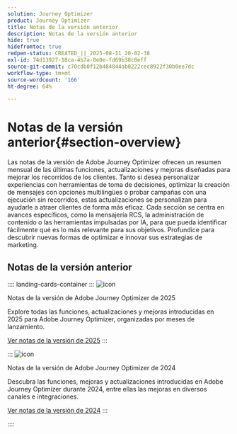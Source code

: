 ```yaml
---
solution: Journey Optimizer
product: Journey Optimizer
title: Notas de la versión anterior
description: Notas de la versión anterior
hide: true
hidefromtoc: true
redpen-status: CREATED_||_2025-08-11_20-02-38
exl-id: 74d13927-18ca-4b7a-8e0e-fd69b38c0eff
source-git-commit: c70cdb0f12b484844ab0222cec8922f30b0ee7dc
workflow-type: tm+mt
source-wordcount: '166'
ht-degree: 64%

---
```


# Notas de la versión anterior{#section-overview}

Las notas de la versión de Adobe Journey Optimizer ofrecen un resumen mensual de las últimas funciones, actualizaciones y mejoras diseñadas para mejorar los recorridos de los clientes. Tanto si desea personalizar experiencias con herramientas de toma de decisiones, optimizar la creación de mensajes con opciones multilingües o probar campañas con una ejecución sin recorridos, estas actualizaciones se personalizan para ayudarle a atraer clientes de forma más eficaz. Cada sección se centra en avances específicos, como la mensajería RCS, la administración de contenido o las herramientas impulsadas por IA, para que pueda identificar fácilmente qué es lo más relevante para sus objetivos. Profundice para descubrir nuevas formas de optimizar e innovar sus estrategias de marketing.

## Notas de la versión anterior

:::: landing-cards-container
:::
![icon](https://cdn.experienceleague.adobe.com/icons/list-check.svg?lang=es)

Notas de la versión de Adobe Journey Optimizer de 2025

Explore todas las funciones, actualizaciones y mejoras introducidas en 2025 para Adobe Journey Optimizer, organizadas por meses de lanzamiento.

[Ver notas de la versión de 2025](../using/rn/release-notes-2025.md)
:::

:::
![icon](https://cdn.experienceleague.adobe.com/icons/list-check.svg?lang=es)

Notas de la versión de Adobe Journey Optimizer de 2024

Descubra las funciones, mejoras y actualizaciones introducidas en Adobe Journey Optimizer durante 2024, entre ellas las mejoras en diversos canales e integraciones.

[Ver notas de la versión de 2024](../using/rn/release-notes-2024.md)
:::

::::
